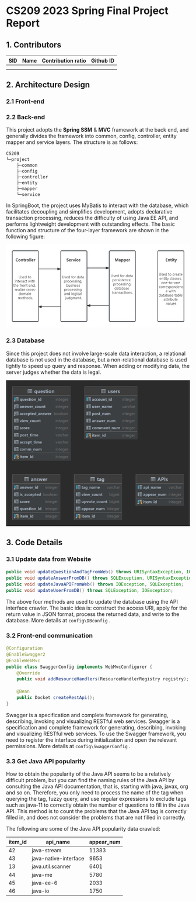 # CS209 2023 Spring Final Project Report

## 1.	Contributors

| SID  | Name | Contribution ratio | Github ID |
| ---- | ---- | ------------------ | --------- |
|      |      |                    |           |
|      |      |                    |           |



## 2.	Architecture Design

### 2.1	Front-end







### 2.2	Back-end

This project adopts the **Spring SSM** & **MVC** framework at the back end, and generally divides the framework into common, config, controller, entity mapper and service layers. The structure is as follows:

```
CS209
└─project
    ├─common
    ├─config
    ├─controller
    ├─entity
    ├─mapper
    └─service
```

In SpringBoot, the project uses MyBatis to interact with the database, which facilitates decoupling and simplifies development, adopts declarative transaction processing, reduces the difficulty of using Java EE API, and performs lightweight development with outstanding effects. The basic function and structure of the four-layer framework are shown in the following figure:

<img src="images\backendFramework.png" alt="backendFramework" style="zoom:67%;" />

### 2.3	Database

Since this project does not involve large-scale data interaction, a relational database is not used in the database, but a non-relational database is used lightly to speed up query and response. When adding or modifying data, the server judges whether the data is legal.

<img src="images\databaseFramework.png" alt="databaseFramework" style="zoom:50%;" />



## 3.	Code Details

### 3.1	Update data from Website

```java
public void updateQuestionAndTagFromWeb() throws URISyntaxException, IOException, SQLException;
public void updateAnswerFromDB() throws SQLException, URISyntaxException, IOException;
public void updateJavaAPIFromWeb() throws IOException, SQLException;
public void updateUserFromDB() throws SQLException, IOException;
```

The above four methods are used to update the database using the API interface crawler. The basic idea is: construct the access URI, apply for the return value in JSON format, process the returned data, and write to the database.  More details at `config\DBconfig` .

### 3.2	Front-end communication

```java
@Configuration
@EnableSwagger2
@EnableWebMvc
public class SwaggerConfig implements WebMvcConfigurer {
    @Override
    public void addResourceHandlers(ResourceHandlerRegistry registry);

    @Bean
    public Docket createRestApi();
}
```

Swagger is a specification and complete framework for generating, describing, invoking and visualizing RESTful web services. Swagger is a specification and complete framework for generating, describing, invoking and visualizing RESTful web services. To use the Swagger framework, you need to register the interface during initialization and open the relevant permissions. More details at `config\SwaggerConfig` .

### 3.3	Get Java API popularity

How to obtain the popularity of the Java API seems to be a relatively difficult problem, but you can find the naming rules of the Java API by consulting the Java API documentation, that is, starting with java, javax, org and so on. Therefore, you only need to process the name of the tag when querying the tag, fuzzy query, and use regular expressions to exclude tags such as java-11 to correctly obtain the number of questions to fill in the Java API. This method is to count the problems that the Java API tag is correctly filled in, and does not consider the problems that are not filled in correctly.

The following are some of the Java API popularity data crawled:

| item_id | api_name              | appear_num |
| ------- | --------------------- | ---------- |
| 42      | java-stream           | 11383      |
| 43      | java-native-interface | 9653       |
| 13      | java.util.scanner     | 6401       |
| 44      | java-me               | 5780       |
| 45      | java-ee-6             | 2033       |
| 46      | java-io               | 1750       |

